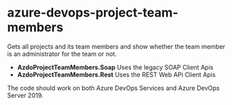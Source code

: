# azure-devops-project-team-members
Gets all projects and its team members and show whether the team member is an administrator for the team or not.


- **AzdoProjectTeamMembers.Soap** Uses the legacy SOAP Client Apis
- **AzdoProjectTeamMembers.Rest** Uses the REST Web APi Client Apis

The code should work on both Azure DevOps Services and Azure DevOps Server 2019.
